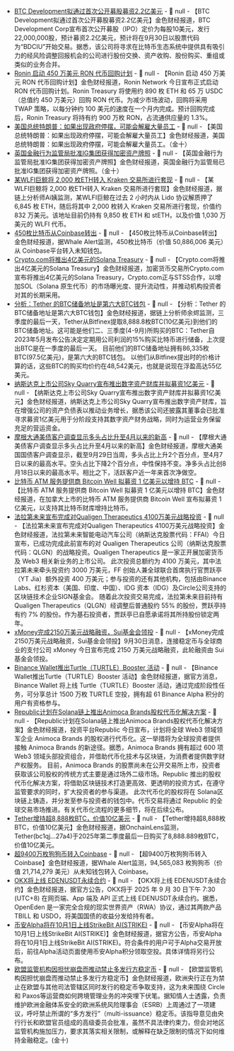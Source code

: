 - [BTC Development拟通过首次公开募股募资2.2亿美元](https://www.globenewswire.com/news-release/2025/09/30/3158577/0/en/BTC-Development-Corp-Announces-Pricing-of-220-000-000-Initial-Public-Offering.html) - 📰 null - 【BTC Development拟通过首次公开募股募资2.2亿美元】金色财经报道，BTC Development Corp宣布首次公开募股（IPO）定价为每股10美元，发行22,000,000股，预计募资2.2亿美元，预计将在9月30日以股票代码为“BDCIU”开始交易。据悉，该公司将寻求在比特币生态系统中提供具有吸引力的经风险调整回报机会的公司进行股份交换、资产收购、股份购买、重组或类似的业务合并。
- [Ronin 启动 450 万美元 RON 代币回购计划](https://blog.roninchain.com/p/ron-buybacks-have-begun) - 📰 null - 【Ronin 启动 450 万美元 RON 代币回购计划】金色财经报道，Ronin Network 今日宣布正式启动 RON 代币回购计划。Ronin Treasury 将使用约 890 枚 ETH 和 65 万 USDC（总值约 450 万美元）回购 RON 代币。为减少市场波动，回购将采用 TWAP 策略，以每分钟约 100 美元的速度在一个月内完成。预计回购完成后，Ronin Treasury 将持有约 900 万枚 RON，占流通供应量的 1.3%。
- [美国总统特朗普：如果出现政府停摆，可能会解雇大量员工]() - 📰 null - 【美国总统特朗普：如果出现政府停摆，可能会解雇大量员工】金色财经报道，美国总统特朗普：如果出现政府停摆，可能会解雇大量员工。（金十）
- [英国金融行为监管局批准IG集团获得加密资产牌照]() - 📰 null - 【英国金融行为监管局批准IG集团获得加密资产牌照】金色财经报道，英国金融行为监管局已批准IG集团获得加密资产牌照。（金十）
- [某WLFI巨鲸将 2,000 枚ETH转入 Kraken 交易所进行套现](https://x.com/ai_9684xtpa/status/1972998982868836581) - 📰 null - 【某WLFI巨鲸将 2,000 枚ETH转入 Kraken 交易所进行套现】金色财经报道，据链上分析师Ai姨监测，某WLFI巨鲸在过去 2 小时内从 Lido 协议解质押了 6,845 枚 ETH，随后将其中 2,000 枚转入 Kraken 交易所进行套现，价值约 832 万美元。该地址目前仍持有 9,850 枚 ETH 和 stETH，以及价值 1,030 万美元的 WLFI 代币。
- [450枚比特币从Coinbase转出](https://x.com/whale_alert/status/1972994389979828596) - 📰 null - 【450枚比特币从Coinbase转出】金色财经报道，据Whale Alert监测，450枚比特币（价值 50,886,006 美元）从 Coinbase平台转入未知钱包。
- [Crypto.com将推出4亿美元的Solana Treasury](https://x.com/coinbureau/status/1972992972552860148) - 📰 null - 【Crypto.com将推出4亿美元的Solana Treasury】金色财经报道，加密货币交易所Crypto.com宣布将推出4亿美元的Solana Treasury，Crypto.com正与STSS合作，以增加SOL（Solana 原生代币）的市场曝光度、提升流动性，并推动机构投资者对其的长期采用。
- [分析：Tether 的BTC储备地址是第六大BTC钱包](https://x.com/EmberCN/status/1972992145595494881) - 📰 null - 【分析：Tether 的BTC储备地址是第六大BTC钱包】金色财经报道，据链上分析师余烬监测，三季度的最后一天，Tether从Bitfinex提取8,888.8枚BTC(10亿美元)到他们的BTC储备地址。这可能是他们二、三季度(4-9月)所购买的BTC：Tether自2023年5月发布公告决定定期用公司利润的15%购买比特币进行储备，上次提出BTC是在一季度的最后一天。 
目前他们的BTC储备地址拥有86,335枚BTC(97.5亿美元)，是第六大的BTC钱包。 
以他们从Bitfinex提出时的价格计算的话，这些BTC的购买均价约在48,542美元，也就是说现在浮盈高达55亿美元。
- [纳斯达克上市公司Sky Quarry宣布推出数字资产财库并拟募资1亿美元](https://www.globenewswire.com/news-release/2025/09/30/3158470/0/en/Sky-Quarry-Announces-Digital-Asset-Treasury-Strategy-Focused-on-Real-World-Tokenization-and-Future-Growth.html) - 📰 null - 【纳斯达克上市公司Sky Quarry宣布推出数字资产财库并拟募资1亿美元】金色财经报道，纳斯达克上市公司Sky Quarry宣布推出数字资产财库，旨在增强公司的资产负债表以推动业务增长，据悉该公司还披露其董事会已批准寻求募资1亿美元用于分阶段支持其数字资产财务战略，同时为运营业务保留充足的营运资金。
- [摩根大通美债客户调查显示多头占比升至4月以来的新高]() - 📰 null - 【摩根大通美债客户调查显示多头占比升至4月以来的新高】金色财经报道，摩根大通美国国债客户调查显示，截至9月29日当周，多头占比上升2个百分点，至4月7日以来的最高水平。空头占比下降2个百分点，中性保持不变。净多头占比创8月18日以来的最高水平。相比之下，活跃客户近一年来首次净做空。
- [比特币 ATM 服务提供商 Bitcoin Well 拟募资 1 亿美元以增持 BTC](https://x.com/BTCtreasuries/status/1972989849956389228) - 📰 null - 【比特币 ATM 服务提供商 Bitcoin Well 拟募资 1 亿美元以增持 BTC】金色财经报道，在加拿大上市的比特币 ATM 服务提供商 Bitcoin Well 宣布拟募资 1 亿美元，以支持其比特币财库增持比特币。
- [法拉第未来宣布完成对Qualigen Therapeutics 4100万美元战略投资](https://www.globenewswire.com/news-release/2025/09/30/3158382/0/en/Faraday-Future-Announces-Closing-of-Strategic-41-Million-Investment-in-Qualigen-Therapeutics-NASDAQ-QLGN-to-Accelerate-its-Dual-Flywheel-Dual-Bridge-Eco-Strategy.html) - 📰 null - 【法拉第未来宣布完成对Qualigen Therapeutics 4100万美元战略投资】金色财经报道，法拉第未来智能电动汽车公司（纳斯达克股票代码：FFAI）今日宣布，已成功完成此前宣布的对 Qualigen Therapeutics 公司（纳斯达克股票代码：QLGN）的战略投资。Qualigen Therapeutics 是一家正开展加密货币及 Web3 相关新业务的上市公司。 
此次投资总额约为 4100 万美元，其中法拉第未来牵头投资约 3000 万美元，FF 创始人兼全球联合首席执行官贾跃亭（YT Jia）额外投资 400 万美元；参与投资的还有其他机构，包括由Binance Labs、红杉资本（美国、印度、中国）、IDG 资本（IDG）及Circle公司支持的区块链技术企业SIGN基金会。 
随着此次投资交易完成，法拉第未来目前持有 Qualigen Therapeutics（QLGN）经调整后普通股约 55% 的股份，贾跃亭持有约 7% 的股份。作为基石投资者，贾跃亭已自愿承诺将其所持股份锁定两年。
- [xMoney完成2150万美元战略融资，Sui基金会领投](https://beincrypto.com/xmoney-funding-sui-foundation-led/) - 📰 null - 【xMoney完成2150万美元战略融资，Sui基金会领投】9月30日消息，连接稳定币与全球商业的支付公司 xMoney 今日宣布完成 2150 万美元战略融资，此轮融资由 Sui 基金会领投。
- [Binance Wallet推出Turtle（TURTLE）Booster 活动](https://x.com/BinanceWallet/status/1972987559522205790) - 📰 null - 【Binance Wallet推出Turtle（TURTLE）Booster 活动】金色财经报道，据官方消息，Binance Wallet 将上线 Turtle（TURTLE）Booster 活动，通过完成阶段性任务，可分享总计 1500 万枚 TURTLE 空投，拥有超 61 Binance Alpha 积分的用户有资格参与。
- [Republic计划在Solana链上推出Animoca Brands股权代币化解决方案](https://www.prnewswire.com/news-releases/republic-plans-to-tokenize-animoca-brands-equity-on-solana-302570541.html) - 📰 null - 【Republic计划在Solana链上推出Animoca Brands股权代币化解决方案】金色财经报道，投资平台Republic 今日宣布，计划将全球 Web3 领域领军企业 Animoca Brands 的股权进行代币化。这一举措将为全球投资者提供接触 Animoca Brands 的新途径。据悉，Animoca Brands 拥有超过 600 项 Web3 领域头部投资组合，并借助代币化技术与区块链，为消费者提供数字财产权服务。 
目前，Animoca Brands 的股票尚未在公开交易所上市，投资者获取该公司股权的传统方式主要是通过场外二级市场。Republic 推出的股权代币化解决方案，将借助区块链技术打造更高效、更透明的投资方式，在遵守监管要求的同时，扩大投资者的参与渠道。 
此次代币化的股权将在 Solana区块链上铸造，并分发至参与投资者的钱包中。代币交易将通过 Republic 的全球交易市场推进。有关代币化流程的更多细节，将在后续公布。
- [Tether增持超8,888枚BTC，价值10亿美元](https://x.com/OnchainLens/status/1972984223889060230) - 📰 null - 【Tether增持超8,888枚BTC，价值10亿美元】金色财经报道，据OnchainLens监测，Tether(bc1qj...27a4)于2025年第二季度最后一日购买了8,888.889枚BTC，价值10亿美元。
- [超9400万枚狗狗币转入Coinbase](https://x.com/whale_alert/status/1972980675885097275) - 📰 null - 【超9400万枚狗狗币转入Coinbase】金色财经报道，据Whale Alert监测，94,565,083 枚狗狗币（价值 21,714,279 美元）从未知钱包转入 Coinbase。
- [OKX将上线 EDENUSDT永续合约]() - 📰 null - 【OKX将上线 EDENUSDT永续合约】金色财经报道，据官方公告，OKX将于 2025 年 9 月 30 日下午 7:30 (UTC+8) 在网页端、App 端及 API 正式上线 EDENUSDT永续合约。据悉，OpenEden 是一家完全合规的现实世界资产（RWA）协议，通过其两款产品 TBILL 和 USDO，将美国国债的收益分发给持有者。
- [币安Alpha将在10月1日上线StrikeBit AI(STRIKE)]() - 📰 null - 【币安Alpha将在10月1日上线StrikeBit AI(STRIKE)】金色财经报道，据官方公告，币安Alpha将在10月1日上线StrikeBit AI(STRIKE)。符合条件的用户可于Alpha交易开放后，前往Alpha活动页面使用币安Alpha积分领取空投。具体详情将另行公布。
- [欧盟监管机构因担忧崩盘而推动禁止多发行方稳定币]() - 📰 null - 【欧盟监管机构因担忧崩盘而推动禁止多发行方稳定币】金色财经报道，欧洲央行正在为禁止在欧盟与其他司法管辖区同时发行的稳定币争取支持，这为未来围绕 Circle和 Paxos等运营商如何跨境管理业务的冲突埋下伏笔。据知情人士透露，负责维护欧洲金融体系安全的欧洲系统风险理事会（ESRB）上周通过了一项建议，呼吁禁止所谓的“多方发行”（multi-issuance）稳定币。该指导意见由央行行长和欧盟官员组成的高级委员会批准，虽然不具法律约束力，但会对地区监管机构施加压力，要求其落实相关限制，或解释在缺乏限制的情况下如何维持金融稳定。(金十)
